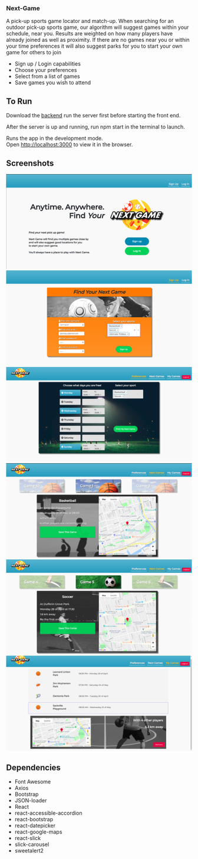 ### Next-Game

A pick-up sports game locator and match-up. When searching for an outdoor pick-up sports game, our algorithm will suggest games within your schedule, near you. Results are weighted on how many players have already joined as well as proximity. If there are no games near you or within your time preferences it will also suggest parks for you to start your own game for others to join

* Sign up / Login capabilities
* Choose your preferences
* Select from a list of games
* Save games you wish to attend

## To Run

Download the [backend](https://github.com/amilford87/next-game-rails-api) run the server first before starting the front end.

After the server is up and running, run npm start in the terminal to launch.

Runs the app in the development mode.<br>
Open [http://localhost:3000](http://localhost:3000) to view it in the browser.

## Screenshots

![Next-Game Home](/assets/home.png)
![Next-Game Signup](/assets/signup.png)
![Next-Game Preferences](/assets/preferences.png)
![Next-Game Select Game 1](/assets/select-game-1.png)
![Next-Game Select Game 5](/assets/select-game-5.png)
![Next-Game Saved Game](/assets/saved-games.png)

## Dependencies

* Font Awesome
* Axios
* Bootstrap
* JSON-loader
* React
* react-accessible-accordion
* react-bootstrap
* react-datepicker
* react-google-maps
* react-slick
* slick-carousel
* sweetalert2